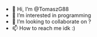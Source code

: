 - 👋 Hi, I’m @TomaszG88
- 👀 I’m interested in programming
- 💞️ I’m looking to collaborate on ?
- 📫 How to reach me idk :)

<!---
TomaszG88/TomaszG88 is a ✨ special ✨ repository because its `README.md` (this file) appears on your GitHub profile.
You can click the Preview link to take a look at your changes.
--->
